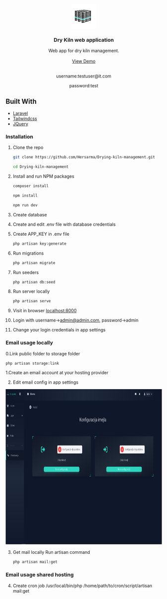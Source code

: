 <div id="top"></div>

<br />
<div align="center">
  <a href="https://github.com/github_username/repo_name">
    <img src="public/img/europalete-logo-black_teal.png" alt="Logo" width="80" height="80">
  </a>

<h3 align="center">Dry Kiln web application</h3>

  <p align="center">
    Web app for dry kiln management.
    <br />
    <br />
    <a href="https://hersarma.in.rs" target="_blank">View Demo</a>
    <br />
    <br />
  </p>
  <p>
     username:testuser@it.com
  </p>
  <p>
     password:test
  </p>
</div>

## Built With

* [Laravel](https://laravel.com)
* [Tailwindcss](https://tailwindcss.com)
* [JQuery](https://jquery.com)

### Installation

1. Clone the repo
   ```sh
   git clone https://github.com/Hersarma/Drying-kiln-management.git
   ```
   
   ```sh
   cd Drying-kiln-management
   ```
2. Install and run NPM packages

   ```sh
   composer install
   ```
   ```sh
   npm install
   ```
   ```sh
   npm run dev
   ```
3. Create database

4. Create and edit .env file with database credentials

5. Create APP_KEY in .env file
   ```sh
   php artisan key:generate
   ```
6. Run migrations
   ```sh
   php artisan migrate
   ```
7. Run seeders
   ```sh
   php artisan db:seed
   ```
8. Run server locally
   ```sh
   php artisan serve
   ```
9. Visit in browser
   <a href="http://localhost:8000" target="_blank">localhost:8000</a>

10. Login with username->admin@admin.com, password->admin

11. Change your login credentials in app settings

### Email usage locally

0.Link public folder to storage folder
 ```sh
 php artisan storage:link
 ```

1.Create an email account at your hosting provider

2. Edit email config in app settings

<div align="left">
  <img src="public/img/github_img/email_settings.png" alt="Logo" width="750" height="500">
</div>

3. Get mail locally
 Run artisan command
   ```sh
   php artisan mail:get
   ```
### Email usage shared hosting
4. Create cron job
/usr/local/bin/php /home/path/to/cron/script/artisan mail:get
